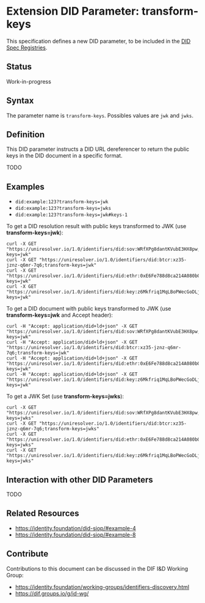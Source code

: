 # Extension DID Parameter: transform-keys

This specification defines a new DID parameter, to be included in the [DID Spec Registries](https://w3c.github.io/did-spec-registries/).

## Status

Work-in-progress

## Syntax

The parameter name is `transform-keys`. Possibles values are `jwk` and `jwks`.

## Definition

This DID parameter instructs a DID URL dereferencer to return the public keys in the DID document in
a specific format.

TODO

## Examples

 * `did:example:123?transform-keys=jwk`
 * `did:example:123?transform-keys=jwks`
 * `did:example:123?transform-keys=jwk#keys-1`

To get a DID resolution result with public keys transformed to JWK (use **transform-keys=jwk**):

```
curl -X GET "https://uniresolver.io/1.0/identifiers/did:sov:WRfXPg8dantKVubE3HX8pw;transform-keys=jwk"
curl -X GET "https://uniresolver.io/1.0/identifiers/did:btcr:xz35-jznz-q6mr-7q6;transform-keys=jwk"
curl -X GET "https://uniresolver.io/1.0/identifiers/did:ethr:0xE6Fe788d8ca214A080b0f6aC7F48480b2AEfa9a6;transform-keys=jwk"
curl -X GET "https://uniresolver.io/1.0/identifiers/did:key:z6Mkfriq1MqLBoPWecGoDLjguo1sB9brj6wT3qZ5BxkKpuP6;transform-keys=jwk"
```

To get a DID document with public keys transformed to JWK (use **transform-keys=jwk** and Accept header):

```
curl -H "Accept: application/did+ld+json" -X GET "https://uniresolver.io/1.0/identifiers/did:sov:WRfXPg8dantKVubE3HX8pw;transform-keys=jwk"
curl -H "Accept: application/did+ld+json" -X GET "https://uniresolver.io/1.0/identifiers/did:btcr:xz35-jznz-q6mr-7q6;transform-keys=jwk"
curl -H "Accept: application/did+ld+json" -X GET "https://uniresolver.io/1.0/identifiers/did:ethr:0xE6Fe788d8ca214A080b0f6aC7F48480b2AEfa9a6;transform-keys=jwk"
curl -H "Accept: application/did+ld+json" -X GET "https://uniresolver.io/1.0/identifiers/did:key:z6Mkfriq1MqLBoPWecGoDLjguo1sB9brj6wT3qZ5BxkKpuP6;transform-keys=jwk"
```

To get a JWK Set (use **transform-keys=jwks**):

```
curl -X GET "https://uniresolver.io/1.0/identifiers/did:sov:WRfXPg8dantKVubE3HX8pw;transform-keys=jwks"
curl -X GET "https://uniresolver.io/1.0/identifiers/did:btcr:xz35-jznz-q6mr-7q6;transform-keys=jwks"
curl -X GET "https://uniresolver.io/1.0/identifiers/did:ethr:0xE6Fe788d8ca214A080b0f6aC7F48480b2AEfa9a6;transform-keys=jwks"
curl -X GET "https://uniresolver.io/1.0/identifiers/did:key:z6Mkfriq1MqLBoPWecGoDLjguo1sB9brj6wT3qZ5BxkKpuP6;transform-keys=jwks"
```

## Interaction with other DID Parameters

TODO

## Related Resources

 * https://identity.foundation/did-siop/#example-4
 * https://identity.foundation/did-siop/#example-8

## Contribute

Contributions to this document can be discussed in the DIF I&D Working Group:

 * https://identity.foundation/working-groups/identifiers-discovery.html
 * https://dif.groups.io/g/id-wg/
